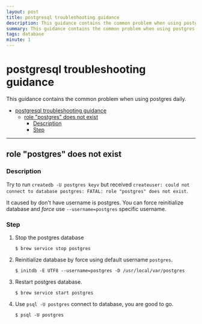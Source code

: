 ```yaml
---
layout: post
title: postgresql troubleshooting guidance
description: This guidance contains the common problem when using postgres daily.
summary: This guidance contains the common problem when using postgres daily.
tags: database
minute: 1
---
```


# postgresql troubleshooting guidance

This guidance contains the common problem when using postgres daily.

- [postgresql troubleshooting guidance](#postgresql-troubleshooting-guidance)
  - [role "postgres" does not exist](#role-postgres-does-not-exist)
    - [Description](#description)
    - [Step](#step)

---

## role "postgres" does not exist

### Description

Try to run `createdb -U postgres keyv` but received `createuser: could not connect to database postgres: FATAL: role "postgres" does not exist`.

It caused by don't have username is postgres. You can force reinitialize database and _force_ use `--username=postgres` specific username.

### Step

1.  Stop the postgres database

    ```shell
    $ brew service stop postgres
    ```

2.  Reinitialize database by force using default username `postgres`.
    ```shell
    $ initdb -E UTF8 --username=postgres -D /usr/local/var/postgres
    ```
3.  Restart postgres database.

    ```shell
    $ brew service start postgres
    ```

4.  Use `psql -U postgres` connect to database, you are good to go.
    ```shell
    $ psql -U postgres
    ```
